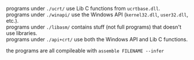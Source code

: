 programs under `./ucrt/` use Lib C functions from `ucrtbase.dll`.<br>
programs under `./winapi/` use the Windows API (`kernel32.dll`, `user32.dll`, etc.).<br>
programs under `./libasm/` contains stuff (not full programs) that doesn't use libraries.<br>
programs under `./api+crt/` use both the Windows API and Lib C functions.

the programs are all compileable with `assemble FILENAME --infer`
